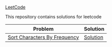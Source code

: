 <a href="https://leetcode.com/problemset/all/" target="_blank" rel="noopener noreferrer">LeetCode</a>
<div>
  This repository contains solutions for leetcode
</div>


<table>
  <thead>
    <tr>
      <th>Problem</th>
      <th>Solution</th>
    </tr>
  </thead>
    <tr>
      <td><a href="https://leetcode.com/problems/sort-characters-by-frequency/" target="_blank" rel="noopener noreferrer"
>Sort Characters By Frequency</a></td>
      <td><a href="https://github.com/uppeabhishek/leetcodesolutions/blob/master/python/SortCharactersByFrequency.py" target="_blank" rel="noopener noreferrer"
>Solution</a></td>
    </tr>
  <tbody>
   
  </tbody>
  
 <table>
